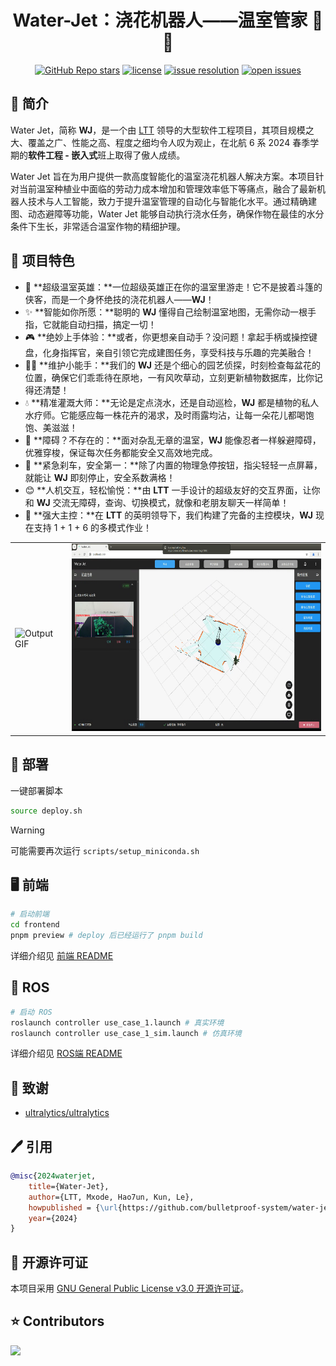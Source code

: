 <div align="center">

# Water-Jet：浇花机器人——温室管家 🔫💦
[![GitHub Repo stars](https://img.shields.io/github/stars/bulletproof-system/water-jet?style=social)](https://github.com/bulletproof-system/water-jet/stargazers)
[![license](https://img.shields.io/github/license/bulletproof-system/water-jet.svg)](https://github.com/bulletproof-system/water-jet/blob/main/LICENSE)
[![issue resolution](https://img.shields.io/github/issues-closed-raw/bulletproof-system/water-jet)](https://github.com/bulletproof-system/water-jet/issues)
[![open issues](https://img.shields.io/github/issues-raw/bulletproof-system/water-jet)](https://github.com/bulletproof-system/water-jet/issues)

</div>

## 👋 简介

Water Jet，简称 **WJ**，是一个由 [LTT](https://github.com/bulletproof-system) 领导的大型软件工程项目，其项目规模之大、覆盖之广、性能之高、程度之细均令人叹为观止，在北航 6 系 2024 春季学期的**软件工程 - 嵌入式**班上取得了傲人成绩。

Water Jet 旨在为用户提供一款高度智能化的温室浇花机器人解决方案。本项目针对当前温室种植业中面临的劳动力成本增加和管理效率低下等痛点，融合了最新机器人技术与人工智能，致力于提升温室管理的自动化与智能化水平。通过精确建图、动态避障等功能，Water Jet 能够自动执行浇水任务，确保作物在最佳的水分条件下生长，非常适合温室作物的精细护理。



## 🌱 项目特色

- 🌈 **超级温室英雄：**一位超级英雄正在你的温室里游走！它不是披着斗篷的侠客，而是一个身怀绝技的浇花机器人——**WJ**！
- ✨ **智能如你所愿：**聪明的 **WJ** 懂得自己绘制温室地图，无需你动一根手指，它就能自动扫描，搞定一切！
- 🎮 **绝妙上手体验：**或者，你更想亲自动手？没问题！拿起手柄或操控键盘，化身指挥官，亲自引领它完成建图任务，享受科技与乐趣的完美融合！
- 🕵️‍♂️ **维护小能手：**我们的 **WJ** 还是个细心的园艺侦探，时刻检查每盆花的位置，确保它们乖乖待在原地，一有风吹草动，立刻更新植物数据库，比你记得还清楚！
- 💧 **精准灌溉大师：**无论是定点浇水，还是自动巡检，**WJ** 都是植物的私人水疗师。它能感应每一株花卉的渴求，及时雨露均沾，让每一朵花儿都喝饱饱、美滋滋！
- 🚧 **障碍？不存在的：**面对杂乱无章的温室，**WJ** 能像忍者一样躲避障碍，优雅穿梭，保证每次任务都能安全又高效地完成。
- 🚫 **紧急刹车，安全第一：**除了内置的物理急停按钮，指尖轻轻一点屏幕，就能让 **WJ** 即刻停止，安全系数满格！
- 😊 **人机交互，轻松愉悦：**由 **LTT** 一手设计的超级友好的交互界面，让你和 **WJ** 交流无障碍，查询、切换模式，就像和老朋友聊天一样简单！
- 💪 **强大主控：**在 **LTT** 的英明领导下，我们构建了完备的主控模块，**WJ** 现在支持 1 + 1 + 6 的多模式作业！

<div align="center">
	<table>
  		<tr>
    		<td><img src="frontend/docs/output.gif" alt="Output GIF" style="height: 300px;"></td>
    		<td><img src="frontend/docs/花盆.png" alt="Flower Pot" style="height: 300px;"></td>
  		</tr>
	</table>
</div>




## 🚀 部署

一键部署脚本
```bash
source deploy.sh
```

> [!warning]
>
> 可能需要再次运行 `scripts/setup_miniconda.sh` 

## 🖥 前端

```bash
# 启动前端
cd frontend
pnpm preview # deploy 后已经运行了 pnpm build
```

详细介绍见 [前端 README](frontend/README.md)

## 🤖 ROS

```bash
# 启动 ROS
roslaunch controller use_case_1.launch # 真实环境
roslaunch controller use_case_1_sim.launch # 仿真环境
```

详细介绍见 [ROS端 README](ros/README.md)

## 🏅 致谢

- [ultralytics/ultralytics](https://github.com/ultralytics/ultralytics)



## 🖊 引用

```bibtex
@misc{2024waterjet,
    title={Water-Jet},
    author={LTT, Mxode, Hao7un, Kun, Le},
    howpublished = {\url{https://github.com/bulletproof-system/water-jet}},
    year={2024}
}
```



## 📑 开源许可证

本项目采用 [GNU General Public License v3.0 开源许可证](https://github.com/bulletproof-system/water-jet/blob/main/LICENSE)。



## ⭐ Contributors

<a href="https://github.com/bulletproof-system/water-jet/graphs/contributors">
  <img src="https://contrib.rocks/image?repo=bulletproof-system/water-jet" />
</a>

